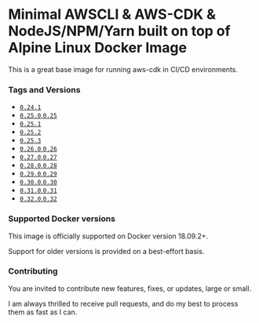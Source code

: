# Minimal AWSCLI & AWS-CDK & NodeJS/NPM/Yarn built on top of Alpine Linux Docker Image
This is a great base image for running aws-cdk in CI/CD environments.

### Tags and Versions
- [`0.24.1`](https://github.com/robertd/alpine-aws-cdk/blob/master/0.24.1/Dockerfile)
- [`0.25.0`,`0.25`](https://github.com/robertd/alpine-aws-cdk/blob/master/0.25.0/Dockerfile)
- [`0.25.1`](https://github.com/robertd/alpine-aws-cdk/blob/master/0.25.1/Dockerfile)
- [`0.25.2`](https://github.com/robertd/alpine-aws-cdk/blob/master/0.25.2/Dockerfile)
- [`0.25.3`](https://github.com/robertd/alpine-aws-cdk/blob/master/0.25.3/Dockerfile)
- [`0.26.0`,`0.26`](https://github.com/robertd/alpine-aws-cdk/blob/master/0.26.0/Dockerfile)
- [`0.27.0`,`0.27`](https://github.com/robertd/alpine-aws-cdk/blob/master/0.27.0/Dockerfile)
- [`0.28.0`,`0.28`](https://github.com/robertd/alpine-aws-cdk/blob/master/0.28.0/Dockerfile)
- [`0.29.0`,`0.29`](https://github.com/robertd/alpine-aws-cdk/blob/master/0.29.0/Dockerfile)
- [`0.30.0`,`0.30`](https://github.com/robertd/alpine-aws-cdk/blob/master/0.30.0/Dockerfile)
- [`0.31.0`,`0.31`](https://github.com/robertd/alpine-aws-cdk/blob/master/0.31.0/Dockerfile)
- [`0.32.0`,`0.32`](https://github.com/robertd/alpine-aws-cdk/blob/master/0.32.0/Dockerfile)


### Supported Docker versions

This image is officially supported on Docker version 18.09.2+.

Support for older versions is provided on a best-effort basis.

### Contributing

You are invited to contribute new features, fixes, or updates, large or small.

I am always thrilled to receive pull requests, and do my best to process them as fast as I can.
